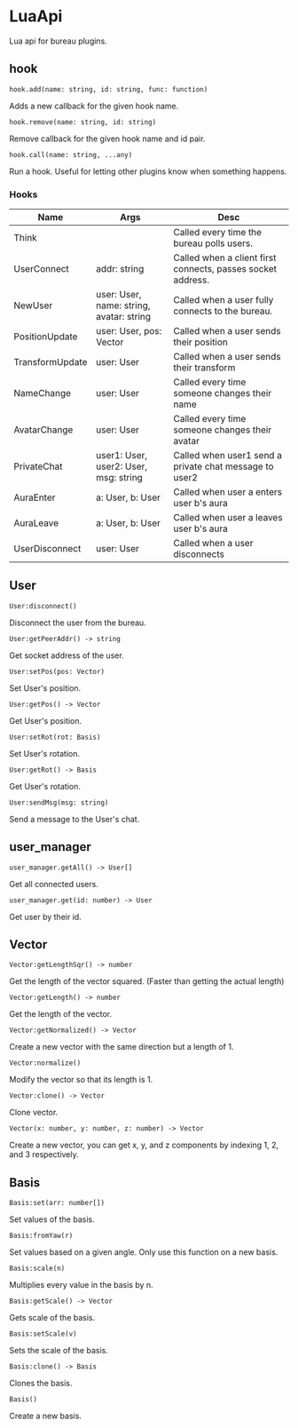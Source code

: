# LuaApi

Lua api for bureau plugins.

## hook

`hook.add(name: string, id: string, func: function)`

Adds a new callback for the given hook name.

`hook.remove(name: string, id: string)`

Remove callback for the given hook name and id pair.

`hook.call(name: string, ...any)`

Run a hook. Useful for letting other plugins know when something happens.

### Hooks

| Name | Args | Desc |
| --- | --- | --- |
| Think | | Called every time the bureau polls users. |
| UserConnect | addr: string | Called when a client first connects, passes socket address. |
| NewUser | user: User, name: string, avatar: string | Called when a user fully connects to the bureau. |
| PositionUpdate | user: User, pos: Vector | Called when a user sends their position |
| TransformUpdate | user: User | Called when a user sends their transform |
| NameChange | user: User | Called every time someone changes their name |
| AvatarChange | user: User | Called every time someone changes their avatar |
| PrivateChat | user1: User, user2: User, msg: string | Called when user1 send a private chat message to user2 |
| AuraEnter | a: User, b: User | Called when user a enters user b's aura |
| AuraLeave | a: User, b: User | Called when user a leaves user b's aura |
| UserDisconnect | user: User | Called when a user disconnects |

## User

`User:disconnect()`

Disconnect the user from the bureau.

`User:getPeerAddr() -> string`

Get socket address of the user.

`User:setPos(pos: Vector)`

Set User's position.

`User:getPos() -> Vector`

Get User's position.

`User:setRot(rot: Basis)`

Set User's rotation.

`User:getRot() -> Basis`

Get User's rotation.

`User:sendMsg(msg: string)`

Send a message to the User's chat.

## user_manager

`user_manager.getAll() -> User[]`

Get all connected users.

`user_manager.get(id: number) -> User`

Get user by their id.

## Vector

`Vector:getLengthSqr() -> number`

Get the length of the vector squared. (Faster than getting the actual length)

`Vector:getLength() -> number`

Get the length of the vector.

`Vector:getNormalized() -> Vector`

Create a new vector with the same direction but a length of 1.

`Vector:normalize()`

Modify the vector so that its length is 1.

`Vector:clone() -> Vector`

Clone vector.

`Vector(x: number, y: number, z: number) -> Vector`

Create a new vector, you can get x, y, and z components by indexing 1, 2, and 3 respectively.

## Basis

`Basis:set(arr: number[])`

Set values of the basis.

`Basis:fromYaw(r)`

Set values based on a given angle. Only use this function on a new basis.

`Basis:scale(n)`

Multiplies every value in the basis by n.

`Basis:getScale() -> Vector`

Gets scale of the basis.

`Basis:setScale(v)`

Sets the scale of the basis.

`Basis:clone() -> Basis`

Clones the basis.

`Basis()`

Create a new basis.

